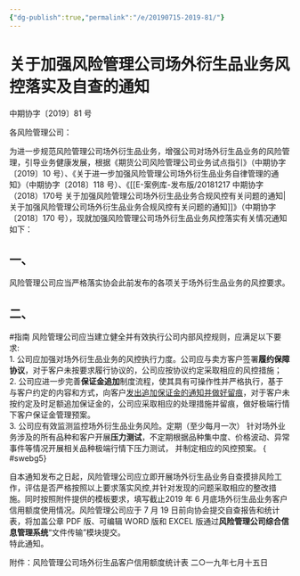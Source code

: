 ```yaml
---
{"dg-publish":true,"permalink":"/e/20190715-2019-81/"}
---
```


# 关于加强风险管理公司场外衍生品业务风控落实及自查的通知
中期协字〔2019〕81 号

各风险管理公司：

为进一步规范风险管理公司场外衍生品业务，增强公司对场外衍生品业务的风险管理，引导业务健康发展，根据《期货公司风险管理公司业务试点指引》（中期协字〔2019〕10 号）、《关于进一步加强风险管理公司场外衍生品业务自律管理的通知》（中期协字〔2018〕118 号）、《[[E-案例库-发布版/20181217 中期协字（2018）170号 关于加强风险管理公司场外衍生品业务合规风控有关问题的通知\|关于加强风险管理公司场外衍生品业务合规风控有关问题的通知]]》（中期协字〔2018〕170 号），现就加强风险管理公司场外衍生品业务风控落实有关情况通知如下：
## 一、
风险管理公司应当严格落实协会此前发布的各项关于场外衍生品业务的风控要求。
## 二、
#指南
风险管理公司应当建立健全并有效执行公司内部风控规则，应满足以下要求:  
1. 公司应加强对场外衍生品业务的风控执行力度。公司应与卖方客户签署**履约保障协议**，对于客户未按要求履行协议的，公司应按协议约定采取相应的风控措施；  
2. 公司应进一步完善**保证金追加**制度流程，使其具有可操作性并严格执行，基于与客户约定的内容和方式，向客户<u>发出追加保证金的通知并做好留痕</u>，对于客户未按约定及时足额追加保证金的，公司应采取相应的处理措施并留痕，做好极端行情下客户保证金管理预案。  
3. 公司应有效监测监控场外衍生品业务风险。定期（至少每月一次） 针对场外业务涉及的所有品种和客户开展**压力测试**，不定期根据品种集中度、价格波动、异常事件等情况开展相关品种极端行情下压力测试， 并制定相应的风控预案。
{ #swebg5}


自本通知发布之日起，风险管理公司应立即开展场外衍生品业务自查摸排风险工作，评估是否严格按照以上要求落实风控,并针对发现的问题采取相应的整改措施。同时按照附件提供的模板要求，填写截止2019 年 6 月底场外衍生品业务客户信用额度使用情况。风险管理公司应于 7 月 19 日前向协会提交自查报告和统计表，将加盖公章 PDF 版、可编辑 WORD 版和 EXCEL 版通过**风险管理公司综合信息管理系统**“文件传输”模块提交。  
特此通知。

附件：风险管理公司场外衍生品客户信用额度统计表
二○一九年七月十五日